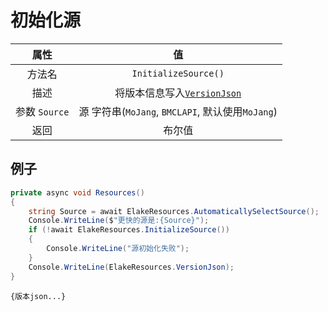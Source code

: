# 初始化源

|     属性      |                           值                            |
| :-----------: | :-----------------------------------------------------: |
|    方法名     |                  `InitializeSource()`                   |
|     描述      | 将版本信息写入[`VersionJson`](../Variables/VersionJson) |
| 参数 `Source` |     源 字符串(`MoJang`, `BMCLAPI`, 默认使用`MoJang`)      |
|     返回      |                         布尔值                          |

## 例子

```C# [代码示例]
private async void Resources()
{
    string Source = await ElakeResources.AutomaticallySelectSource();
    Console.WriteLine($"更快的源是:{Source}");
    if (!await ElakeResources.InitializeSource())
    {
        Console.WriteLine("源初始化失败");
    }
    Console.WriteLine(ElakeResources.VersionJson);
}
```

``` [输出]
{版本json...}
```
